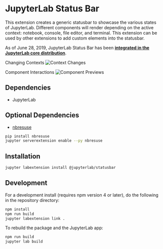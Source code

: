 # JupyterLab Status Bar

This extension creates a generic statusbar to showcase the various states of JupyterLab. Different components will render depending on the active context: notebook, console, file editor, and terminal. This extension can be used by other
extensions to add custom elements into the statusbar.

As of June 28, 2019, JupyterLab Status Bar has been **[integrated in the JupyterLab core distribution](https://jupyterlab.readthedocs.io/en/stable/getting_started/changelog.html#status-bar)**.

Changing Contexts
![Context Changes](http://g.recordit.co/OndGalRjws.gif)

Component Interactions
![Component Previews](http://g.recordit.co/jT0NA6D9c9.gif)

## Dependencies

-   JupyterLab

## Optional Dependencies

-   [nbresuse](https://github.com/yuvipanda/nbresuse)

```bash
pip install nbresuse
jupyter serverextension enable --py nbresuse
```

## Installation

```bash
jupyter labextension install @jupyterlab/statusbar
```

## Development

For a development install (requires npm version 4 or later), do the following in the repository directory:

```bash
npm install
npm run build
jupyter labextension link .
```

To rebuild the package and the JupyterLab app:

```bash
npm run build
jupyter lab build
```
